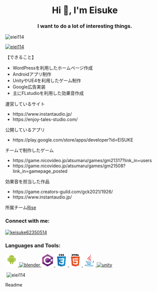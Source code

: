 <h1 align="center">Hi 👋, I'm Eisuke</h1>
<h3 align="center">I want to do a lot of interesting things.</h3>

<p align="left"> <img src="https://komarev.com/ghpvc/?username=eiei114&label=Profile%20views&color=0e75b6&style=flat" alt="eiei114" /> </p>

<p align="left"> <a href="https://github.com/ryo-ma/github-profile-trophy"><img src="https://github-profile-trophy.vercel.app/?username=eiei114" alt="eiei114" /></a> </p>

【できること】
<ul>
  <li>WordPressを利用したホームページ作成</li>
  <li>Androidアプリ制作</li>
  <li>UnityやUE4を利用したゲーム制作</li>
  <li>Google広告実装</li>
  <li>主にFLstudioを利用した効果音作成</li>
</ul>

運営しているサイト
<ul>
<li>https://www.instantaudio.jp/</li>
<li>https://enjoy-tales-studio.com/</li>
</ul>

公開しているアプリ
<ul>
  <li>https://play.google.com/store/apps/developer?id=EISUKE</li>
</ul>

チームで制作したゲーム
<ul>
<li>https://game.nicovideo.jp/atsumaru/games/gm21317?link_in=users</li>
<li>https://game.nicovideo.jp/atsumaru/games/gm21508?link_in=gamepage_posted</li>
</ul>

効果音を担当した作品
<ul>
<li>https://game.creators-guild.com/gck2021/1926/</li>
<li>https://www.instantaudio.jp/</li>
</ul>

所属チーム[Rise](https://twitter.com/Risegameteam?s=20)

<h3 align="left">Connect with me:</h3>
<p align="left">
<a href="https://twitter.com/keisuke62350514" target="blank"><img align="center" src="https://raw.githubusercontent.com/rahuldkjain/github-profile-readme-generator/master/src/images/icons/Social/twitter.svg" alt="keisuke62350514" height="30" width="40" /></a>
</p>

<h3 align="left">Languages and Tools:</h3>
<p align="left"> <a href="https://developer.android.com" target="_blank"> <img src="https://raw.githubusercontent.com/devicons/devicon/master/icons/android/android-original-wordmark.svg" alt="android" width="40" height="40"/> </a> <a href="https://www.blender.org/" target="_blank"> <img src="https://download.blender.org/branding/community/blender_community_badge_white.svg" alt="blender" width="40" height="40"/> </a> <a href="https://www.w3schools.com/cs/" target="_blank"> <img src="https://raw.githubusercontent.com/devicons/devicon/master/icons/csharp/csharp-original.svg" alt="csharp" width="40" height="40"/> </a> <a href="https://www.w3schools.com/css/" target="_blank"> <img src="https://raw.githubusercontent.com/devicons/devicon/master/icons/css3/css3-original-wordmark.svg" alt="css3" width="40" height="40"/> </a> <a href="https://www.w3.org/html/" target="_blank"> <img src="https://raw.githubusercontent.com/devicons/devicon/master/icons/html5/html5-original-wordmark.svg" alt="html5" width="40" height="40"/> </a> <a href="https://www.java.com" target="_blank"> <img src="https://raw.githubusercontent.com/devicons/devicon/master/icons/java/java-original.svg" alt="java" width="40" height="40"/> </a> <a href="https://unity.com/" target="_blank"> <img src="https://www.vectorlogo.zone/logos/unity3d/unity3d-icon.svg" alt="unity" width="40" height="40"/> </a> </p>

<p>&nbsp;<img align="center" src="https://github-readme-stats.vercel.app/api?username=eiei114&show_icons=true&locale=en" alt="eiei114" /></p> Readme
